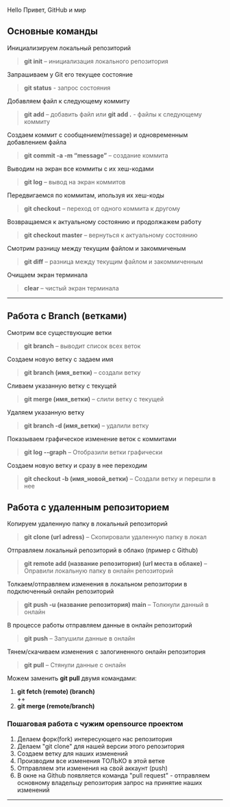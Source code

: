 Hello
Привет, GitHub и мир


## Основные команды
Инициализируем локальный репозиторий 
>**git init** – инициализация локального репозитория

Запрашиваем у Git его текущее состояние  
>**git status** - запрос состояния 

Добавляем файл к следующему коммиту  
>**git add** – добавить файл или **git add .** - файлы к следующему коммиту  

Создаем коммит с сообщением(message) и одновременным добавлением файла
>**git commit -a -m “message”** – создание коммита

Выводим на экран все коммиты с их хеш-кодами  
>**git log** – вывод на экран коммитов  

Передвигаемся по коммитам, ипользуя их хеш-коды  
>**git checkout** – переход от одного коммита к другому  

Возвращаемся к актуальному состоянию и продолжажем работу  
>**git checkout master** – вернуться к актуальному состоянию  

Смотрим разницу между текущим файлом и закоммиченым  
>**git diff** – разница между текущим файлом и закоммиченным  

Очищаем экран терминала  
>**clear** – чистый экран терминала
---

## Работа с Branch (ветками)
Смотрим все существующие ветки  
>**git branch** – выводит список всех веток  

Создаем новую ветку с задаем имя  
>**git branch (имя_ветки)** – создали ветку  

Сливаем указанную ветку с текущей 
>**git merge (имя_ветки)** – слили ветку с текущей  

Удаляем указанную ветку 
>**git branch -d (имя_ветки)** – удалили ветку  

Показываем графическое изменение веток с коммитами 
>**git log --graph** – Отобразили ветки графически  

Создаем новую ветку и сразу в нее переходим 
>**git checkout -b (имя_новой_ветки)** – Создали ветку и перешли в нее

## Работа с удаленным репозиторием

Копируем удаленную папку в локальный репозиторий 
>**git clone (url adress)** – Скопировали удаленную папку в локал  

Отправляем локальный репозиторий в облако (пример c Github)
>**git remote add (название репозитория) (url места в облаке)** – Оправили локальную папку в онлайн репозиторий  

Толкаем/отправляем изменения в локальном репозитории в подключенный онлайн репозиторий
>**git push -u (название репозитория) main** – Толкнули данный в онлайн    

В процессе работы отправляем данные в онлайн репозиторий
>**git push** – Запушили данные в онлайн  

Тянем/скачиваем изменения с залогиненного онлайн репозитория 
>**git pull** – Стянули данные с онлайн   

Можем заменить **git pull** двумя командами:
1. **git fetch (remote) (branch)**   
++
2. **git merge (remote/branch)**

### Пошаговая работа с чужим opensource проектом

1. Делаем форк(fork) интересующего нас репозитория
2. Делаем "git clone" для нашей версии этого репозитория
3. Создаем ветку для наших изменений
4. Производим все изменения ТОЛЬКО в этой ветке
5. Отправляем эти изменения на свой аккаунт (push)
6. В окне на Github появляется команда "pull request" - отправляем основному владельцу репозитория запрос на принятие наших изменений  

---